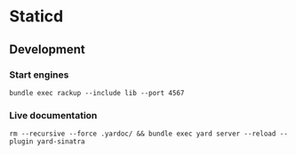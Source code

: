 # Staticd

## Development

### Start engines

`bundle exec rackup --include lib --port 4567`

### Live documentation

`rm --recursive --force .yardoc/ && bundle exec yard server --reload --plugin yard-sinatra`
